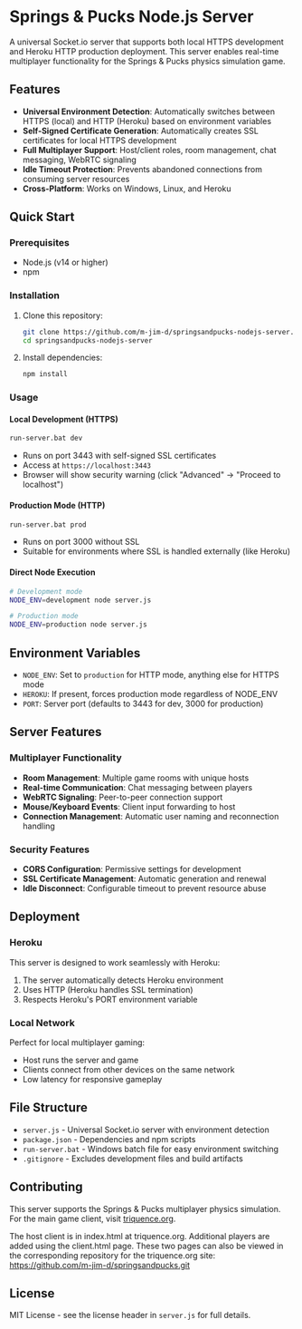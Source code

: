 # Springs & Pucks Node.js Server

A universal Socket.io server that supports both local HTTPS development and Heroku HTTP production deployment. This server enables real-time multiplayer functionality for the Springs & Pucks physics simulation game.

## Features

- **Universal Environment Detection**: Automatically switches between HTTPS (local) and HTTP (Heroku) based on environment variables
- **Self-Signed Certificate Generation**: Automatically creates SSL certificates for local HTTPS development
- **Full Multiplayer Support**: Host/client roles, room management, chat messaging, WebRTC signaling
- **Idle Timeout Protection**: Prevents abandoned connections from consuming server resources
- **Cross-Platform**: Works on Windows, Linux, and Heroku

## Quick Start

### Prerequisites
- Node.js (v14 or higher)
- npm

### Installation

1. Clone this repository:
   ```bash
   git clone https://github.com/m-jim-d/springsandpucks-nodejs-server.git
   cd springsandpucks-nodejs-server
   ```

2. Install dependencies:
   ```bash
   npm install
   ```

### Usage

#### Local Development (HTTPS)
```bash
run-server.bat dev
```
- Runs on port 3443 with self-signed SSL certificates
- Access at `https://localhost:3443`
- Browser will show security warning (click "Advanced" → "Proceed to localhost")

#### Production Mode (HTTP)
```bash
run-server.bat prod
```
- Runs on port 3000 without SSL
- Suitable for environments where SSL is handled externally (like Heroku)

#### Direct Node Execution
```bash
# Development mode
NODE_ENV=development node server.js

# Production mode  
NODE_ENV=production node server.js
```

## Environment Variables

- `NODE_ENV`: Set to `production` for HTTP mode, anything else for HTTPS mode
- `HEROKU`: If present, forces production mode regardless of NODE_ENV
- `PORT`: Server port (defaults to 3443 for dev, 3000 for production)

## Server Features

### Multiplayer Functionality
- **Room Management**: Multiple game rooms with unique hosts
- **Real-time Communication**: Chat messaging between players
- **WebRTC Signaling**: Peer-to-peer connection support
- **Mouse/Keyboard Events**: Client input forwarding to host
- **Connection Management**: Automatic user naming and reconnection handling

### Security Features
- **CORS Configuration**: Permissive settings for development
- **SSL Certificate Management**: Automatic generation and renewal
- **Idle Disconnect**: Configurable timeout to prevent resource abuse

## Deployment

### Heroku
This server is designed to work seamlessly with Heroku:

1. The server automatically detects Heroku environment
2. Uses HTTP (Heroku handles SSL termination)
3. Respects Heroku's PORT environment variable

### Local Network
Perfect for local multiplayer gaming:
- Host runs the server and game
- Clients connect from other devices on the same network
- Low latency for responsive gameplay

## File Structure

- `server.js` - Universal Socket.io server with environment detection
- `package.json` - Dependencies and npm scripts
- `run-server.bat` - Windows batch file for easy environment switching
- `.gitignore` - Excludes development files and build artifacts

## Contributing

This server supports the Springs & Pucks multiplayer physics simulation. For the main game client, visit [triquence.org](https://triquence.org).

The host client is in index.html at triquence.org. Additional players are added using the client.html page. These two pages can also be viewed in the corresponding repository for the triquence.org site:
https://github.com/m-jim-d/springsandpucks.git

## License

MIT License - see the license header in `server.js` for full details.
